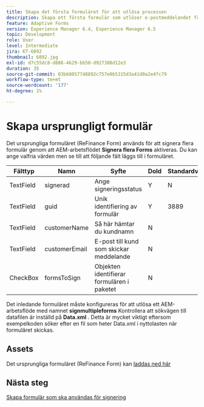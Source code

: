 ```yaml
---
title: Skapa det första formuläret för att utlösa processen
description: Skapa ett första formulär som utlöser e-postmeddelandet för att starta signeringsprocessen.
feature: Adaptive Forms
version: Experience Manager 6.4, Experience Manager 6.5
topic: Development
role: User
level: Intermediate
jira: KT-6892
thumbnail: 6892.jpg
exl-id: d7c55dc8-d886-4629-bb50-d927308d12e3
duration: 35
source-git-commit: 03b68057748892c757e0b5315d3a41d0a2e4fc79
workflow-type: tm+mt
source-wordcount: '177'
ht-degree: 1%

---
```


# Skapa ursprungligt formulär

Det ursprungliga formuläret (ReFinance Form) används för att signera flera formulär genom att AEM-arbetsflödet **Signera flera Forms** aktiveras. Du kan ange valfria värden men se till att följande fält läggs till i formuläret.

| Fälttyp | Namn | Syfte | Dold | Standardvärde |
| ------------------------|---------------------------------------|--------------------|--------|----------------- |
| TextField | signerad | Ange signeringsstatus | Y | N |
| TextField | guid | Unik identifiering av formulär | Y | 3889 |
| TextField | customerName | Så här hämtar du kundnamn | N |
| TextField | customerEmail | E-post till kund som skickar meddelande | N |
| CheckBox | formsToSign | Objekten identifierar formulären i paketet | N |

Det inledande formuläret måste konfigureras för att utlösa ett AEM-arbetsflöde med namnet **signmultipleforms**
Kontrollera att sökvägen till datafilen är inställd på **Data.xml** . Detta är mycket viktigt eftersom exempelkoden söker efter en fil som heter Data.xml i nyttolasten när formuläret skickas.

## Assets

Det ursprungliga formuläret (ReFinance Form) kan [laddas ned här](assets/refinance-form.zip)

## Nästa steg

[Skapa formulär som ska användas för signering](./create-forms-for-signing.md)

